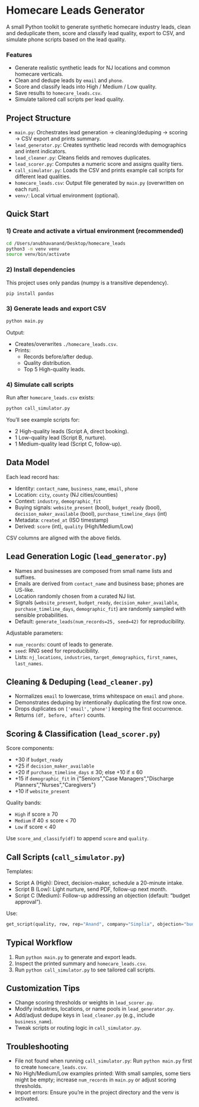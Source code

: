 # Homecare Leads Generator

A small Python toolkit to generate synthetic homecare industry leads, clean and deduplicate them, score and classify lead quality, export to CSV, and simulate phone scripts based on the lead quality.

### Features
- Generate realistic synthetic leads for NJ locations and common homecare verticals.
- Clean and dedupe leads by `email` and `phone`.
- Score and classify leads into High / Medium / Low quality.
- Save results to `homecare_leads.csv`.
- Simulate tailored call scripts per lead quality.

## Project Structure
- `main.py`: Orchestrates lead generation → cleaning/deduping → scoring → CSV export and prints summary.
- `lead_generator.py`: Creates synthetic lead records with demographics and intent indicators.
- `lead_cleaner.py`: Cleans fields and removes duplicates.
- `lead_scorer.py`: Computes a numeric score and assigns quality tiers.
- `call_simulator.py`: Loads the CSV and prints example call scripts for different lead qualities.
- `homecare_leads.csv`: Output file generated by `main.py` (overwritten on each run).
- `venv/`: Local virtual environment (optional).

## Quick Start

### 1) Create and activate a virtual environment (recommended)
```bash
cd /Users/anubhavanand/Desktop/homecare_leads
python3 -m venv venv
source venv/bin/activate
```

### 2) Install dependencies
This project uses only pandas (numpy is a transitive dependency).
```bash
pip install pandas
```

### 3) Generate leads and export CSV
```bash
python main.py
```
Output:
- Creates/overwrites `./homecare_leads.csv`.
- Prints:
  - Records before/after dedup.
  - Quality distribution.
  - Top 5 High-quality leads.

### 4) Simulate call scripts
Run after `homecare_leads.csv` exists:
```bash
python call_simulator.py
```
You’ll see example scripts for:
- 2 High-quality leads (Script A, direct booking).
- 1 Low-quality lead (Script B, nurture).
- 1 Medium-quality lead (Script C, follow-up).

## Data Model

Each lead record has:
- Identity: `contact_name`, `business_name`, `email`, `phone`
- Location: `city`, `county` (NJ cities/counties)
- Context: `industry`, `demographic_fit`
- Buying signals: `website_present` (bool), `budget_ready` (bool), `decision_maker_available` (bool), `purchase_timeline_days` (int)
- Metadata: `created_at` (ISO timestamp)
- Derived: `score` (int), `quality` (High/Medium/Low)

CSV columns are aligned with the above fields.

## Lead Generation Logic (`lead_generator.py`)
- Names and businesses are composed from small name lists and suffixes.
- Emails are derived from `contact_name` and business base; phones are US-like.
- Location randomly chosen from a curated NJ list.
- Signals (`website_present`, `budget_ready`, `decision_maker_available`, `purchase_timeline_days`, `demographic_fit`) are randomly sampled with sensible probabilities.
- Default: `generate_leads(num_records=25, seed=42)` for reproducibility.

Adjustable parameters:
- `num_records`: count of leads to generate.
- `seed`: RNG seed for reproducibility.
- Lists: `nj_locations`, `industries`, `target_demographics`, `first_names`, `last_names`.

## Cleaning & Deduping (`lead_cleaner.py`)
- Normalizes `email` to lowercase, trims whitespace on `email` and `phone`.
- Demonstrates deduping by intentionally duplicating the first row once.
- Drops duplicates on `['email','phone']` keeping the first occurrence.
- Returns `(df, before, after)` counts.

## Scoring & Classification (`lead_scorer.py`)
Score components:
- +30 if `budget_ready`
- +25 if `decision_maker_available`
- +20 if `purchase_timeline_days` ≤ 30; else +10 if ≤ 60
- +15 if `demographic_fit` in {"Seniors","Case Managers","Discharge Planners","Nurses","Caregivers"}
- +10 if `website_present`

Quality bands:
- `High` if score ≥ 70
- `Medium` if 40 ≤ score < 70
- `Low` if score < 40

Use `score_and_classify(df)` to append `score` and `quality`.

## Call Scripts (`call_simulator.py`)
Templates:
- Script A (High): Direct, decision-maker, schedule a 20-minute intake.
- Script B (Low): Light nurture, send PDF, follow-up next month.
- Script C (Medium): Follow-up addressing an objection (default: “budget approval”).

Use:
```python
get_script(quality, row, rep="Anand", company="Simplia", objection="budget approval")
```

## Typical Workflow
1) Run `python main.py` to generate and export leads.
2) Inspect the printed summary and `homecare_leads.csv`.
3) Run `python call_simulator.py` to see tailored call scripts.

## Customization Tips
- Change scoring thresholds or weights in `lead_scorer.py`.
- Modify industries, locations, or name pools in `lead_generator.py`.
- Add/adjust dedupe keys in `lead_cleaner.py` (e.g., include `business_name`).
- Tweak scripts or routing logic in `call_simulator.py`.

## Troubleshooting
- File not found when running `call_simulator.py`: Run `python main.py` first to create `homecare_leads.csv`.
- No High/Medium/Low examples printed: With small samples, some tiers might be empty; increase `num_records` in `main.py` or adjust scoring thresholds.
- Import errors: Ensure you’re in the project directory and the venv is activated.

